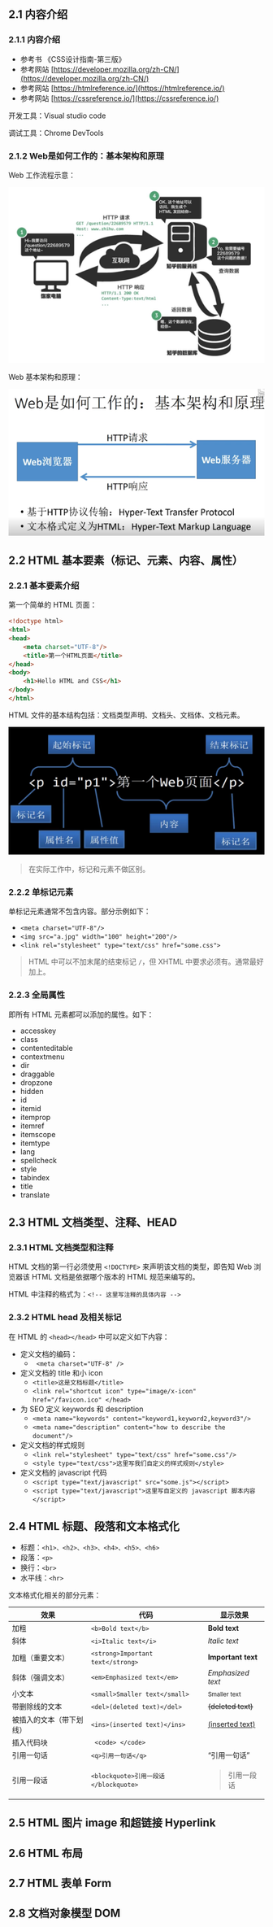 ## 2.1 内容介绍

### 2.1.1 内容介绍

* 参考书 《CSS设计指南-第三版》
* 参考网站 [https://developer.mozilla.org/zh-CN/](https://developer.mozilla.org/zh-CN/)
* 参考网站 [https://htmlreference.io/](https://htmlreference.io/)
* 参考网站 [https://cssreference.io/](https://cssreference.io/)

开发工具：Visual studio code

调试工具：Chrome DevTools 

### 2.1.2 Web是如何工作的：基本架构和原理

Web 工作流程示意：

![](pics/2-1-网络工作的基本流程.png)

Web 基本架构和原理：

![](pics/2-2-基本架构.png)

## 2.2 HTML 基本要素（标记、元素、内容、属性）

### 2.2.1 基本要素介绍

第一个简单的 HTML 页面：

```html
<!doctype html>
<html>
<head>
    <meta charset="UTF-8"/>
    <title>第一个HTML页面</title>
</head>
<body>
    <h1>Hello HTML and CSS</h1>
</body>
</html>
```

HTML 文件的基本结构包括：文档类型声明、文档头、文档体、文档元素。

![](pics/2-3-HTML元素的组成.png)

> 在实际工作中，标记和元素不做区别。

### 2.2.2 单标记元素

单标记元素通常不包含内容。部分示例如下：

* `<meta charset="UTF-8"/>`
* `<img src="a.jpg" width="100" height="200"/>`
* `<link rel="stylesheet" type="text/css" href="some.css">`

> HTML 中可以不加末尾的结束标记 `/`，但 XHTML 中要求必须有。通常最好加上。

### 2.2.3 全局属性

即所有 HTML 元素都可以添加的属性。如下：

* accesskey
* class
* contenteditable
* contextmenu
* dir
* draggable
* dropzone
* hidden
* id
* itemid
* itemprop
* itemref
* itemscope
* itemtype
* lang
* spellcheck
* style
* tabindex
* title
* translate

## 2.3 HTML 文档类型、注释、HEAD

### 2.3.1 HTML 文档类型和注释

HTML 文档的第一行必须使用 `<!DOCTYPE>` 来声明该文档的类型，即告知 Web 浏览器该 HTML 文档是依据哪个版本的 HTML 规范来编写的。


HTML 中注释的格式为：`<!-- 这里写注释的具体内容 -->`

### 2.3.2 HTML head 及相关标记

在 HTML 的 `<head></head>` 中可以定义如下内容：

* 定义文档的编码：
	* ` <meta charset="UTF-8" />`
* 定义文档的 title 和小 icon
	* `<title>这是文档标题</title>`
	* `<link rel="shortcut icon" type="image/x-icon" href="/favicon.ico" </head>`
* 为 SEO 定义 keywords 和 description
	* `<meta name="keywords" content="keyword1,keyword2,keyword3"/>`
    * `<meta name="description" content="how to describe the document"/>`
* 定义文档的样式规则
	* `<link rel="stylesheet" type="text/css" href="some.css"/>`
    * `<style type="text/css">这里写我们自定义的样式规则</style>`
* 定义文档的 javascript 代码
	* `<script type="text/javascript" src="some.js"></script>`
    * `<script type="text/javascript">这里写自定义的 javascript 脚本内容</script>`

## 2.4 HTML 标题、段落和文本格式化

* 标题：`<h1>、<h2>、<h3>、<h4>、<h5>、<h6>`
* 段落：`<p>`
* 换行：`<br>`
* 水平线：`<hr>`

文本格式化相关的部分元素：

效果| 代码 | 显示效果
---|---|---
加粗 | `<b>Bold text</b>` | <b>Bold text</b>
斜体 | `<i>Italic text</i>` | <i>Italic text</i>
加粗（重要文本）| `<strong>Important text</strong>` | <strong>Important text</strong>
斜体（强调文本）| `<em>Emphasized text</em>` | <em>Emphasized text</em>
小文本 | `<small>Smaller text</small>` |  <small>Smaller text</small>
带删除线的文本 | `<del>(deleted text)</del>`  | <del>(deleted text)</del>
被插入的文本（带下划线） | `<ins>(inserted text)</ins>` | <ins>(inserted text)</ins>
插入代码块 | ` <code> </code>` | 
引用一句话 | `<q>引用一句话</q>` | <q>引用一句话</q>
引用一段话 | `<blockquote>引用一段话</blockquote>` | <blockquote>引用一段话</blockquote> 


## 2.5 HTML 图片 image 和超链接 Hyperlink


## 2.6 HTML 布局

## 2.7 HTML 表单 Form

## 2.8 文档对象模型 DOM 